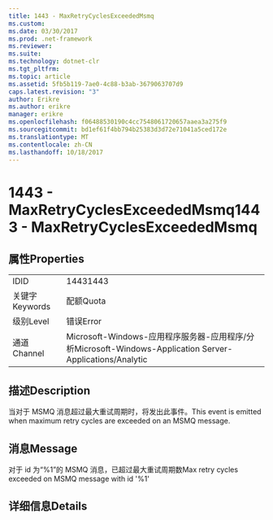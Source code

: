 ```yaml
---
title: 1443 - MaxRetryCyclesExceededMsmq
ms.custom: 
ms.date: 03/30/2017
ms.prod: .net-framework
ms.reviewer: 
ms.suite: 
ms.technology: dotnet-clr
ms.tgt_pltfrm: 
ms.topic: article
ms.assetid: 5fb5b119-7ae0-4c88-b3ab-3679063707d9
caps.latest.revision: "3"
author: Erikre
ms.author: erikre
manager: erikre
ms.openlocfilehash: f06488530190c4cc7548061720657aaea3a275f9
ms.sourcegitcommit: bd1ef61f4bb794b25383d3d72e71041a5ced172e
ms.translationtype: MT
ms.contentlocale: zh-CN
ms.lasthandoff: 10/18/2017
---
```

# <a name="1443---maxretrycyclesexceededmsmq"></a><span data-ttu-id="fa596-102">1443 - MaxRetryCyclesExceededMsmq</span><span class="sxs-lookup"><span data-stu-id="fa596-102">1443 - MaxRetryCyclesExceededMsmq</span></span>
## <a name="properties"></a><span data-ttu-id="fa596-103">属性</span><span class="sxs-lookup"><span data-stu-id="fa596-103">Properties</span></span>  
  
|||  
|-|-|  
|<span data-ttu-id="fa596-104">ID</span><span class="sxs-lookup"><span data-stu-id="fa596-104">ID</span></span>|<span data-ttu-id="fa596-105">1443</span><span class="sxs-lookup"><span data-stu-id="fa596-105">1443</span></span>|  
|<span data-ttu-id="fa596-106">关键字</span><span class="sxs-lookup"><span data-stu-id="fa596-106">Keywords</span></span>|<span data-ttu-id="fa596-107">配额</span><span class="sxs-lookup"><span data-stu-id="fa596-107">Quota</span></span>|  
|<span data-ttu-id="fa596-108">级别</span><span class="sxs-lookup"><span data-stu-id="fa596-108">Level</span></span>|<span data-ttu-id="fa596-109">错误</span><span class="sxs-lookup"><span data-stu-id="fa596-109">Error</span></span>|  
|<span data-ttu-id="fa596-110">通道</span><span class="sxs-lookup"><span data-stu-id="fa596-110">Channel</span></span>|<span data-ttu-id="fa596-111">Microsoft-Windows-应用程序服务器-应用程序/分析</span><span class="sxs-lookup"><span data-stu-id="fa596-111">Microsoft-Windows-Application Server-Applications/Analytic</span></span>|  
  
## <a name="description"></a><span data-ttu-id="fa596-112">描述</span><span class="sxs-lookup"><span data-stu-id="fa596-112">Description</span></span>  
 <span data-ttu-id="fa596-113">当对于 MSMQ 消息超过最大重试周期时，将发出此事件。</span><span class="sxs-lookup"><span data-stu-id="fa596-113">This event is emitted when maximum retry cycles are exceeded on an MSMQ message.</span></span>  
  
## <a name="message"></a><span data-ttu-id="fa596-114">消息</span><span class="sxs-lookup"><span data-stu-id="fa596-114">Message</span></span>  
 <span data-ttu-id="fa596-115">对于 id 为“%1”的 MSMQ 消息，已超过最大重试周期数</span><span class="sxs-lookup"><span data-stu-id="fa596-115">Max retry cycles exceeded on MSMQ message with id '%1'</span></span>  
  
## <a name="details"></a><span data-ttu-id="fa596-116">详细信息</span><span class="sxs-lookup"><span data-stu-id="fa596-116">Details</span></span>
